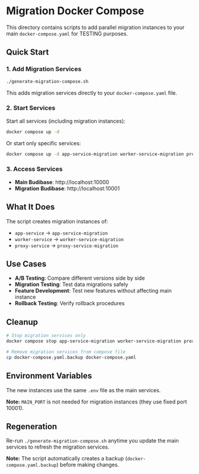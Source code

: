 # Migration Docker Compose

This directory contains scripts to add parallel migration instances to your main `docker-compose.yaml` for TESTING purposes.

## Quick Start

### 1. Add Migration Services

```bash
./generate-migration-compose.sh
```

This adds migration services directly to your `docker-compose.yaml` file.

### 2. Start Services

Start all services (including migration instances):
```bash
docker compose up -d
```

Or start only specific services:
```bash     # Main services only
docker compose up -d app-service-migration worker-service-migration proxy-service-migration  # Migration services only
```

### 3. Access Services

- **Main Budibase**: http://localhost:10000
- **Migration Budibase**: http://localhost:10001

## What It Does

The script creates migration instances of:

- `app-service` → `app-service-migration`
- `worker-service` → `worker-service-migration` 
- `proxy-service` → `proxy-service-migration`

## Use Cases

- **A/B Testing**: Compare different versions side by side
- **Migration Testing**: Test data migrations safely
- **Feature Development**: Test new features without affecting main instance
- **Rollback Testing**: Verify rollback procedures

## Cleanup

```bash
# Stop migration services only
docker compose stop app-service-migration worker-service-migration proxy-service-migration

# Remove migration services from compose file
cp docker-compose.yaml.backup docker-compose.yaml
```

## Environment Variables

The new instances use the same `.env` file as the main services.

**Note:** `MAIN_PORT` is not needed for migration instances (they use fixed port 10001).

## Regeneration

Re-run `./generate-migration-compose.sh` anytime you update the main services to refresh the migration services.

**Note:** The script automatically creates a backup (`docker-compose.yaml.backup`) before making changes.